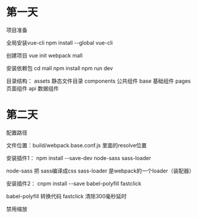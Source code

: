 # 第一天

项目准备

全局安装vue-cli
npm install --global vue-cli

创建项目
vue init webpack mall


安装依赖包
cd mall
npm install
npm run dev


目录结构：
assets      静态文件目录
components  公共组件
base        基础组件
pages       页面组件
api         数据组件




# 第二天

配置路径

文件位置：build/webpack.base.conf.js     里面的resolve位置


安装插件1：
npm install --save-dev node-sass sass-loader

node-sass 把 sass编译成css
sass-loader 是webpack的一个loader（装配器）  



安装插件2：
cnpm install --save babel-polyfill fastclick

babel-polyfill 转换代码
fastclick  清除300毫秒延时

禁用缩放
<meta name = "viewport" content="user-scalable=no" > 











